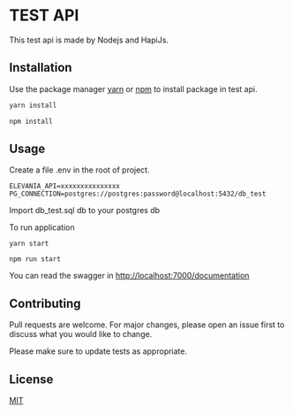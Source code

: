 # TEST API

This test api is made by Nodejs and HapiJs.

## Installation

Use the package manager [yarn](https://yarnpkg.com/) or [npm](started)  to install package in test api.

```bash
yarn install
```
```bash
npm install
```

## Usage

Create a file .env in the root of project.

```.env
ELEVANIA_API=xxxxxxxxxxxxxxx
PG_CONNECTION=postgres://postgres:password@localhost:5432/db_test
```
Import db_test.sql db to your postgres db

To run application

```terminal
yarn start
```
```terminal
npm run start
```

You can read the swagger in [http://localhost:7000/documentation](http://localhost:7000/documentation)

## Contributing
Pull requests are welcome. For major changes, please open an issue first to discuss what you would like to change.

Please make sure to update tests as appropriate.

## License
[MIT](https://choosealicense.com/licenses/mit/)
